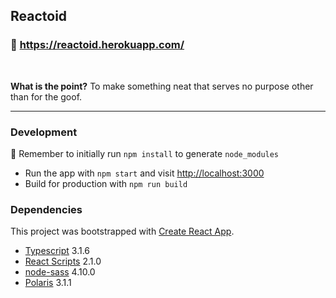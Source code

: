 ## Reactoid
### 👀 https://reactoid.herokuapp.com/

<br> 

**What is the point?** To make something neat that serves no purpose other than for the goof.

<hr>

### Development

👋 Remember to initially run `npm install` to generate `node_modules`

- Run the app with `npm start` and visit [http://localhost:3000](http://localhost:3000)
- Build for production with `npm run build`

### Dependencies

This project was bootstrapped with [Create React App](https://github.com/facebook/create-react-app).

- [Typescript](https://github.com/Microsoft/TypeScript/releases/tag/v3.1.6) 3.1.6
- [React Scripts](https://github.com/facebook/create-react-app/releases/tag/v2.1.0) 2.1.0
- [node-sass](https://github.com/sass/node-sass/releases/tag/v4.10.0) 4.10.0
- [Polaris](https://github.com/Shopify/polaris-react/releases/tag/v3.1.1) 3.1.1
